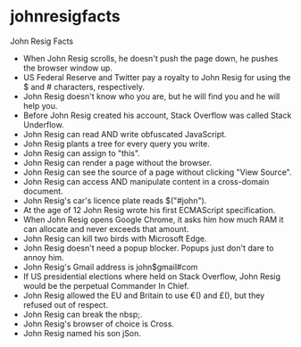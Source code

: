 # johnresigfacts
John Resig Facts

* When John Resig scrolls, he doesn't push the page down, he pushes the browser window up. 
* US Federal Reserve and Twitter pay a royalty to John Resig for using the $ and # characters, respectively. 
* John Resig doesn't know who you are, but he will find you and he will help you. 
* Before John Resig created his account, Stack Overflow was called Stack Underflow. 
* John Resig can read AND write obfuscated JavaScript. 
* John Resig plants a tree for every query you write. 
* John Resig can assign to "this". 
* John Resig can render a page without the browser. 
* John Resig can see the source of a page without clicking "View Source". 
* John Resig can access AND manipulate content in a cross-domain document. 
* John Resig's car's licence plate reads $("#john"). 
* At the age of 12 John Resig wrote his first ECMAScript specification. 
* When John Resig opens Google Chrome, it asks him how much RAM it can allocate and never exceeds that amount. 
* John Resig can kill two birds with Microsoft Edge. 
* John Resig doesn't need a popup blocker. Popups just don't dare to annoy him. 
* John Resig's Gmail address is john$gmail#com 
* If US presidential elections where held on Stack Overflow, John Resig would be the perpetual Commander In Chief. 
* John Resig allowed the EU and Britain to use €() and £(), but they refused out of respect. 
* John Resig can break the nbsp;. 
* John Resig's browser of choice is Cross. 
* John Resig named his son jSon. 

